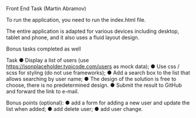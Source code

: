 Front End Task (Martin Abramov)

To run the application, you need to run the index.html file.

The entire application is adapted for various devices including desktop, tablet and phone, and it also uses a fluid layout design.

Bonus tasks completed as well

Task
● Display a list of users (use
https://jsonplaceholder.typicode.com/users as mock data);
● Use css / scss for styling (do not use frameworks);
● Add a search box to the list that allows searching by user name;
● The design of the solution is free to choose, there is no
predetermined design.
● Submit the result to GitHub and forward the link to e-mail.

Bonus points (optional):
● add a form for adding a new user and update the list when added;
● add delete user;
● add user change.
